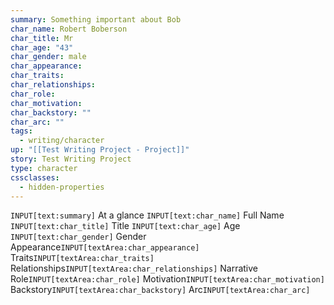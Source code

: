 ```yaml
---
summary: Something important about Bob
char_name: Robert Boberson
char_title: Mr
char_age: "43"
char_gender: male
char_appearance:
char_traits:
char_relationships:
char_role:
char_motivation:
char_backstory: ""
char_arc: ""
tags:
  - writing/character
up: "[[Test Writing Project - Project]]"
story: Test Writing Project
type: character
cssclasses:
  - hidden-properties
---
```


`INPUT[text:summary]` At a glance
`INPUT[text:char_name]` Full Name
`INPUT[text:char_title]` Title
`INPUT[text:char_age]` Age
`INPUT[text:char_gender]` Gender
 Appearance`INPUT[textArea:char_appearance]`
 Traits`INPUT[textArea:char_traits]`
Relationships`INPUT[textArea:char_relationships]`
Narrative Role`INPUT[textArea:char_role]`
Motivation`INPUT[textArea:char_motivation]`
Backstory`INPUT[textArea:char_backstory]`
Arc`INPUT[textArea:char_arc]`
